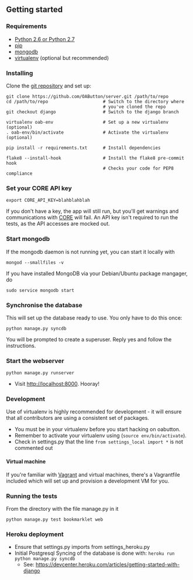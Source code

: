 ## Getting started

### Requirements

 * [Python 2.6 or Python 2.7](http://www.python.org/getit/)
 * [pip](http://www.pip-installer.org/en/latest/installing.html)
 * [mongodb](http://docs.mongodb.org/manual/installation/)
 * [virtualenv](https://pypi.python.org/pypi/virtualenv) (optional but
   recommended)

### Installing

Clone the [git repository](https://github.com/OAButton/server) and set
up:
```
git clone https://github.com/OAButton/server.git /path/to/repo
cd /path/to/repo                     # Switch to the directory where
                                     # you've cloned the repo
git checkout django                  # Switch to the django branch

virtualenv oab-env                   # Set up a new virtualenv (optional)
. oab-env/bin/activate               # Activate the virtualenv (optional)

pip install -r requirements.txt      # Install dependencies

flake8 --install-hook                # Install the flake8 pre-commit hook
                                     # Checks your code for PEP8 compliance
```

### Set your CORE API key

```
export CORE_API_KEY=blahblahblah
```

If you don't have a key, the app will still run, but you'll get
warnings and communications with [CORE](http://core.kmi.open.ac.uk/)
will fail.  An API key isn't required to run the tests, as the API
accesses are mocked out.

### Start mongodb

If the mongodb daemon is not running yet, you can start it locally with
```
mongod --smallfiles -v
```

If you have installed MongoDB via your Debian/Ubuntu package mangager, do
```
sudo service mongodb start
```

### Synchronise the database

This will set up the database ready to use. You only have to do this once:
```
python manage.py syncdb
```
You will be prompted to create a superuser. Reply yes and follow the
instructions.


### Start the webserver

```
python manage.py runserver
```

 * Visit <http://localhost:8000>. Hooray!

### Development

Use of virtualenv is highly recommended for development - it will
ensure that all contributors are using a consistent set of packages.

 * You must be in your virtualenv before you start hacking on oabutton.
 * Remember to activate your virtualenv using (`source env/bin/activate`).
 * Check in settings.py that the line `from settings_local import *`
   is not commented out

#### Virtual machine

If you're familiar with [Vagrant](http://vagrantup.com/) and virtual
machines, there's a Vagrantfile included which will set up and
provision a development VM for you.

### Running the tests

From the directory with the file manage.py in it
```
python manage.py test bookmarklet web
```

### Heroku deployment

 * Ensure that settings.py imports from settings_heroku.py
 * Initial Postgresql Syncing of the database is done with: `heroku run python manage.py syncdb`
   * See: https://devcenter.heroku.com/articles/getting-started-with-django
